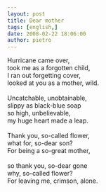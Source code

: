 ```yaml
---
layout: post
title: Dear mother
tags: [english,]
date: 2008-02-22 18:06:00
author: pietro
---
```

Hurricane came over,<br/>took me as a forgotten child,<br/>I ran out forgetting cover,<br/>looked at you as a mother, wild.<br/><br/>Uncatchable, unobtainable,<br/>slippy as black-blue soap<br/>so high, unbelievable,<br/>my huge heart made a leap.<br/><br/>Thank you, so-called flower,<br/>what for, so-dear son?<br/>For being a so-great mother,<br/><br/>so thank you, so-dear gone<br/>why, so-called flower?<br/>For leaving me, crimson, alone.
